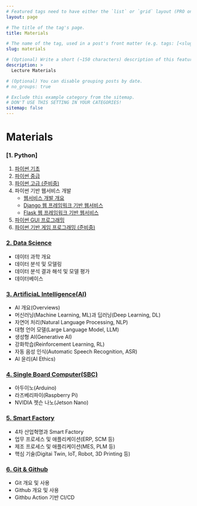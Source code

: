 ```yaml
---
# Featured tags need to have either the `list` or `grid` layout (PRO only).
layout: page

# The title of the tag's page.
title: Materials

# The name of the tag, used in a post's front matter (e.g. tags: [<slug>]).
slug: materials

# (Optional) Write a short (~150 characters) description of this featured tag.
description: >
  Lecture Materials

# (Optional) You can disable grouping posts by date.
# no_groups: true

# Exclude this example category from the sitemap.
# DON'T USE THIS SETTING IN YOUR CATEGORIES!
sitemap: false
---
```


# Materials

### [1. Python]
1. [파이썬 기초](/materials/S01-01_01-PythonBasic)
2. [파이썬 중급](/materials/S01-02_01-PythonIntermediate)
3. [파이썬 고급 (준비중)](/materials/S01-03_01-PythonAdvanced)
4. 파이썬 기반 웹서비스 개발
    - [웹서비스 개발 개요](/materials/S01-04_01-WebServiceOverview)
    - [Django 웹 프레임워크 기반 웹서비스](/materials/S01-04_02-DjangoWebFramework)
    - [Flask 웹 프레임워크 기반 웹서비스](/materials/S01-04_03-FlaskWebFramework)
5. [파이썬 GUI 프로그래밍](/materials/S01-05_01-PythonGuiProgramming)
6. [파이썬 기반 게임 프로그래밍 (준비중)](/materials/S01-06_01-PythonGameProgramming)

### [2. Data Science](/materials/02_DataScience)
  - 데이터 과학 개요
  - 데이터 분석 및 모델링
  - 데이터 분석 결과 해석 및 모델 평가
  - 데이터베이스

### [3. ArtificiaL Intelligence(AI)](/materials/03_AI)
  - AI 개요(Overviews)
  - 머신러닝(Machine Learning, ML)과 딥러닝(Deep Learning, DL)
  - 자연어 처리(Natural Language Processing, NLP)
  - 대형 언어 모델(Large Language Model, LLM)
  - 생성형 AI(Generative AI)
  - 강화학습(Reinforcement Learning, RL)
  - 자동 음성 인식(Automatic Speech Recognition, ASR)
  - AI 윤리(AI Ethics)

### [4. Single Board Computer(SBC)](/materials/04_SBC)
  - 아두이노(Arduino)
  - 라즈베리파이(Raspberry Pi)
  - NVIDIA 젯슨 나노(Jetson Nano)

### [5. Smart Factory](/materials/05_SmartFactory)
  - 4차 산업혁명과 Smart Factory
  - 업무 프로세스 및 애플리케이션(ERP, SCM 등)
  - 제조 프로세스 및 애플리케이션(MES, PLM 등)
  - 핵심 기술(Digitai Twin, IoT, Robot, 3D Printing 등)

### [6. Git & Github](/materials/06_Github)
  - Git 개요 및 사용
  - Github 개요 및 사용
  - Githbu Action 기반 CI/CD